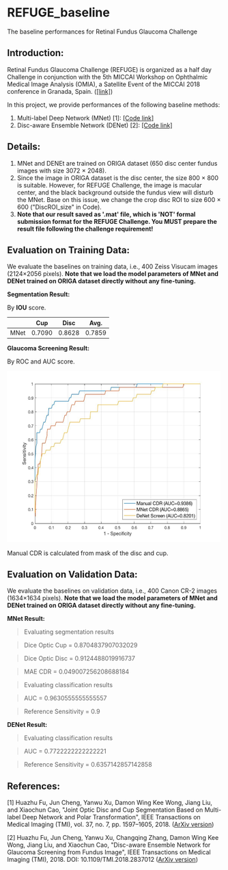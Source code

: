 # REFUGE_baseline
The baseline performances for Retinal Fundus Glaucoma Challenge

Introduction:
-------------

Retinal Fundus Glaucoma Challenge (REFUGE) is organized as a half day Challenge in conjunction with the 5th MICCAI Workshop on Ophthalmic Medical Image Analysis (OMIA), a Satellite Event of the MICCAI 2018 conference in Granada, Spain. ([[link]](https://refuge.grand-challenge.org/home/))

In this project, we provide performances of the following baseline methods:

1. Multi-label Deep Network (MNet) [1]: [[Code link]](https://github.com/HzFu/MNet_DeepCDR)
2. Disc-aware Ensemble Network (DENet) [2]: [[Code link]](https://github.com/HzFu/DENet_GlaucomaScreen)



Details:
----------------

1. MNet and DENEt are trained on ORIGA dataset (650 disc center fundus images with size 3072 × 2048).
2. Since the image in ORIGA dataset is the disc center, the size 800 × 800 is suitable. However, for REFUGE Challenge, the image is macular center, and the black background outside the fundus view will disturb the MNet. Base on this issue, we change the crop disc ROI to size 600 × 600 ("DiscROI_size" in Code).
3. **Note that our result saved as '.mat' file, which is 'NOT'  formal submission format for the REFUGE Challenge. You MUST prepare the result file following the challenge requirement!**
 

Evaluation on Training Data:
----------------------------------
We evaluate the baselines on training data, i.e., 400 Zeiss Visucam images (2124×2056 pixels). **Note that we load the model parameters of MNet and DENet trained on ORIGA dataset directly without any fine-tuning.**



**Segmentation Result:** 

By **IOU** score.

|    |  Cup  |  Disc  |  Avg. |
| ---------- | --- |  ---  |  ---  |
| MNet  |   0.7090 | 0.8628 | 0.7859 |



**Glaucoma Screening Result:** 

By ROC and AUC score.

<img src="figure/ROC_for_TrainingData.jpg" border="0" width="500" height="400">

Manual CDR is calculated from mask of the disc and cup.



Evaluation on Validation Data:
----------------------------------

We evaluate the baselines on validation data, i.e., 400 Canon CR-2 images (1634×1634 pixels). **Note that we load the model parameters of MNet and DENet trained on ORIGA dataset directly without any fine-tuning.**

**MNet Result:**

> Evaluating segmentation results

> Dice Optic Cup = 0.8704837907032029

> Dice Optic Disc = 0.9124488019916737

> MAE CDR = 0.049007256208688184

> Evaluating classification results

> AUC = 0.9630555555555557

> Reference Sensitivity = 0.9


**DENet Result:**

> Evaluating classification results

> AUC = 0.7722222222222221

> Reference Sensitivity = 0.6357142857142858



References:
---------------

[1] Huazhu Fu, Jun Cheng, Yanwu Xu, Damon Wing Kee Wong, Jiang Liu, and Xiaochun Cao, "Joint Optic Disc and Cup Segmentation Based on Multi-label Deep Network and Polar Transformation", IEEE Transactions on Medical Imaging (TMI), vol. 37, no. 7, pp. 1597–1605, 2018. ([ArXiv version](https://arxiv.org/abs/1801.00926))  

[2] Huazhu Fu, Jun Cheng, Yanwu Xu, Changqing Zhang, Damon Wing Kee Wong, Jiang Liu, and Xiaochun Cao, "Disc-aware Ensemble Network for Glaucoma Screening from Fundus Image", IEEE Transactions on Medical Imaging (TMI), 2018. DOI: 10.1109/TMI.2018.2837012 ([ArXiv version](http://arxiv.org/abs/1805.07549))

